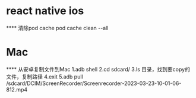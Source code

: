 # react native ios
**** 清除pod cache
pod cache clean --all

# Mac
**** 从安卓复制文件到Mac
1.adb shell 
2.cd sdcard/
3.ls 目录，找到要copy的文件，复制路径
4.exit
5.adb pull /sdcard/DCIM/ScreenRecorder/Screenrecorder-2023-03-23-10-01-06-812.mp4

